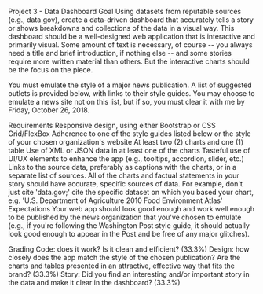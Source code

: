Project 3 - Data Dashboard
Goal
Using datasets from reputable sources (e.g., data.gov), create a data-driven dashboard that accurately tells a story or shows breakdowns and collections of the data in a visual way. This dashboard should be a well-designed web application that is interactive and primarily visual. Some amount of text is necessary, of course -- you always need a title and brief introduction, if nothing else -- and some stories require more written material than others. But the interactive charts should be the focus on the piece.

You must emulate the style of a major news publication. A list of suggested outlets is provided below, with links to their style guides. You may choose to emulate a news site not on this list, but if so, you must clear it with me by Friday, October 26, 2018.

Requirements
Responsive design, using either Bootstrap or CSS Grid/FlexBox
Adherence to one of the style guides listed below or the style of your chosen organization's website
At least two (2) charts and one (1) table
Use of XML or JSON data in at least one of the charts
Tasteful use of UI/UX elements to enhance the app (e.g., tooltips, accordion, slider, etc.)
Links to the source data, preferably as captions with the charts, or in a separate list of sources. All of the charts and factual statements in your story should have accurate, specific sources of data. For example, don't just cite 'data.gov;' cite the specific dataset on which you based your chart, e.g. 'U.S. Department of Agriculture 2010 Food Environment Atlas'
Expectations
Your web app should look good enough and work well enough to be published by the news organization that you've chosen to emulate (e.g., if you're following the Washington Post style guide, it should actually look good enough to appear in the Post and be free of any major glitches).

Grading
Code: does it work? Is it clean and efficient? (33.3%)
Design: how closely does the app match the style of the chosen publication? Are the charts and tables presented in an attractive, effective way that fits the brand? (33.3%)
Story: Did you find an interesting and/or important story in the data and make it clear in the dashboard? (33.3%)
